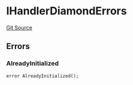 # IHandlerDiamondErrors
[Git Source](https://github.com/thrackle-io/tron/blob/924e2b2b2b0ddb0088202a57363e91b424c36686/src/common/IErrors.sol)


## Errors
### AlreadyInitialized

```solidity
error AlreadyInitialized();
```

